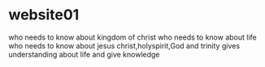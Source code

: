 # website01
who needs to know about kingdom of christ
who needs to know about life
who needs to know about jesus christ,holyspirit,God and trinity
gives understanding about life and give knowledge
